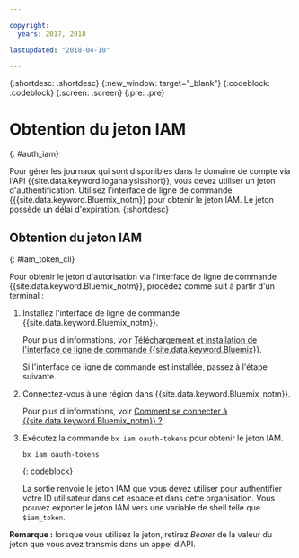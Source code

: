 ```yaml
---

copyright:
  years: 2017, 2018

lastupdated: "2018-04-10"

---
```



{:shortdesc: .shortdesc}
{:new_window: target="_blank"}
{:codeblock: .codeblock}
{:screen: .screen}
{:pre: .pre}


# Obtention du jeton IAM
{: #auth_iam}

Pour gérer les journaux qui sont disponibles dans le domaine de compte via l'API {{site.data.keyword.loganalysisshort}}, vous devez utiliser un jeton d'authentification. Utilisez l'interface de ligne de commande {{{site.data.keyword.Bluemix_notm}} pour obtenir le jeton IAM. Le jeton possède un délai d'expiration. 
{:shortdesc}


## Obtention du jeton IAM
{: #iam_token_cli}

Pour obtenir le jeton d'autorisation via l'interface de ligne de commande {{site.data.keyword.Bluemix_notm}}, procédez comme suit à partir d'un terminal :

1. Installez l'interface de ligne de commande {{site.data.keyword.Bluemix_notm}}.

   Pour plus d'informations, voir [Téléchargement et installation de l'interface de ligne de commande {{site.data.keyword.Bluemix}}](/docs/cli/reference/bluemix_cli/download_cli.html#download_install).
   
   Si l'interface de ligne de commande est installée, passez à l'étape suivante.
    
2. Connectez-vous à une région dans {{site.data.keyword.Bluemix_notm}}. 

    Pour plus d'informations, voir [Comment se connecter à {{site.data.keyword.Bluemix_notm}} ?](/docs/services/CloudLogAnalysis/qa/cli_qa.html#login).
	
3. Exécutez la commande `bx iam oauth-tokens` pour obtenir le jeton IAM.

    ```
	bx iam oauth-tokens
	```
	{: codeblock}
	
	La sortie renvoie le jeton IAM que vous devez utiliser pour authentifier votre ID utilisateur dans cet espace et dans cette organisation. Vous pouvez exporter le jeton IAM vers une variable de shell telle que `$iam_token`. 



**Remarque :** lorsque vous utilisez le jeton, retirez *Bearer* de la valeur du jeton que vous avez transmis dans un appel d'API. 

